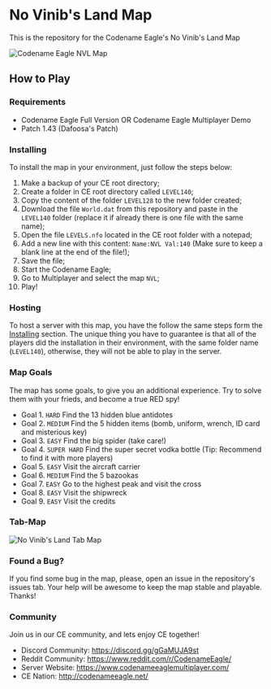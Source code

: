 # No Vinib's Land Map
This is the repository for the Codename Eagle's No Vinib's Land Map

![Codename Eagle NVL Map](https://i.imgur.com/tU6lM8B.png)

## How to Play

### Requirements

- Codename Eagle Full Version OR Codename Eagle Multiplayer Demo
- Patch 1.43 (Dafoosa's Patch)

### Installing

To install the map in your environment, just follow the steps below:

1. Make a backup of your CE root directory;
2. Create a folder in CE root directory called `LEVEL140`;
3. Copy the content of the folder `LEVEL128` to the new folder created;
4. Download the file `World.dat` from this repository and paste in the `LEVEL140` folder (replace it if already there is one file with the same name);
5. Open the file `LEVELS.nfo` located in the CE root folder with a notepad;
6. Add a new line with this content: `Name:NVL Val:140` (Make sure to keep a blank line at the end of the file!);
7. Save the file;
8. Start the Codename Eagle;
9. Go to Multiplayer and select the map `NVL`;
10. Play!

### Hosting

To host a server with this map, you have the follow the same steps form the [Installing](#installing) section. The unique thing you have to guarantee is that all of the players did the installation in their environment, with the same folder name (`LEVEL140`), otherwise, they will not be able to play in the server. 

### Map Goals

The map has some goals, to give you an additional experience. Try to solve them with your frieds, and become a true RED spy!

- Goal 1. `HARD` Find the 13 hidden blue antidotes
- Goal 2. `MEDIUM` Find the 5 hidden items (bomb, uniform, wrench, ID card and misterious key)
- Goal 3. `EASY` Find the big spider (take care!)
- Goal 4. `SUPER HARD` Find the super secret vodka bottle (Tip: Recommend to find it with more players)
- Goal 5. `EASY` Visit the aircraft carrier
- Goal 6. `MEDIUM` Find the 5 bazookas
- Goal 7. `EASY` Go to the highest peak and visit the cross
- Goal 8. `EASY` Visit the shipwreck
- Goal 9. `EASY` Visit the credits

### Tab-Map

![No Vinib's Land Tab Map](https://i.imgur.com/Pb0kS1H.jpg)

### Found a Bug?

If you find some bug in the map, please, open an issue in the repository's issues tab. Your help will be awesome to keep the map stable and playable. Thanks!

### Community

Join us in our CE community, and lets enjoy CE together!

- Discord Community: https://discord.gg/gGaMUJA9st
- Reddit Community: https://www.reddit.com/r/CodenameEagle/
- Server Website: https://www.codenameeaglemultiplayer.com/
- CE Nation: http://codenameeagle.net/
